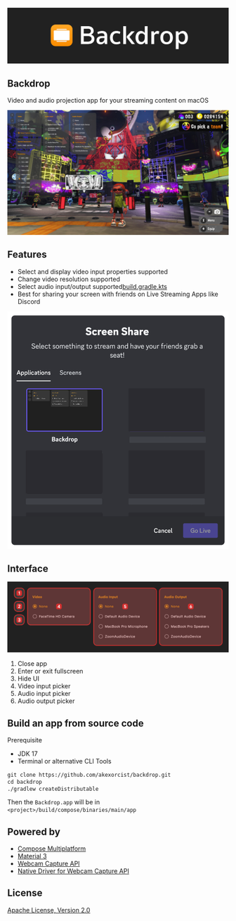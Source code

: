 ![Backdrop app screenshot](./image/image_001.jpg)
## Backdrop
Video and audio projection app for your streaming content on macOS

![Backdrop app screenshot](./image/image_002.jpg)

## Features
* Select and display video input properties supported
* Change video resolution supported
* Select audio input/output supported[build.gradle.kts](build.gradle.kts)
* Best for sharing your screen with friends on Live Streaming Apps like Discord

![Sharing Backdrop screen on Discord](./image/image_003.png)

## Interface
![screenshot_003.jpg](./image/image_004.jpg)
1. Close app
2. Enter or exit fullscreen
3. Hide UI
4. Video input picker
5. Audio input picker
6. Audio output picker

## Build an app from source code
Prerequisite
* JDK 17
* Terminal or alternative CLI Tools

```
git clone https://github.com/akexorcist/backdrop.git
cd backdrop
./gradlew createDistributable
```

Then the `Backdrop.app` will be in `<project>/build/compose/binaries/main/app`

## Powered by
* [Compose Multiplatform](https://www.jetbrains.com/lp/compose-multiplatform/)
* [Material 3](https://m3.material.io/)
* [Webcam Capture API](https://github.com/sarxos/webcam-capture)
* [Native Driver for Webcam Capture API](https://github.com/eduramiba/webcam-capture-driver-native)

## License
[Apache License, Version 2.0](./LICENSE.txt)
